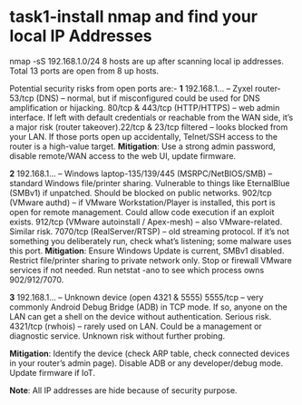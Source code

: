 # task1-install nmap and find your local IP Addresses
nmap -sS 192.168.1.0/24
8 hosts are up after scanning local ip addresses.
Total 13 ports are open from 8 up hosts.

Potential security risks from open ports are:-
**1** 
192.168.1... – Zyxel router-53/tcp (DNS) – normal, but if misconfigured could be used for DNS amplification or hijacking. 80/tcp & 443/tcp (HTTP/HTTPS) – web admin interface. If left with default credentials or reachable from the WAN side, it’s a major risk (router takeover).22/tcp & 23/tcp filtered – looks blocked from your LAN. If those ports open up accidentally, Telnet/SSH access to the router is a high-value target.
**Mitigation**:
Use a strong admin password, disable remote/WAN access to the web UI, update firmware.

**2** 
192.168.1... – Windows laptop-135/139/445 (MSRPC/NetBIOS/SMB) – standard Windows file/printer sharing. Vulnerable to things like EternalBlue (SMBv1) if unpatched. Should be blocked on public networks. 
902/tcp (VMware authd) – if VMware Workstation/Player is installed, this port is open for remote management. Could allow code execution if an exploit exists.
912/tcp (VMware autoinstall / Apex-mesh) – also VMware-related. Similar risk.
7070/tcp (RealServer/RTSP) – old streaming protocol. If it’s not something you deliberately run, check what’s listening; some malware uses this port.
**Mitigation**:
Ensure Windows Update is current, SMBv1 disabled.
Restrict file/printer sharing to private network only.
Stop or firewall VMware services if not needed.
Run netstat -ano to see which process owns 902/912/7070.

**3**
192.168.1... – Unknown device (open 4321 & 5555)
5555/tcp – very commonly Android Debug Bridge (ADB) in TCP mode. If so, anyone on the LAN can get a shell on the device without authentication. Serious risk.
4321/tcp (rwhois) – rarely used on LAN. Could be a management or diagnostic service. Unknown risk without further probing.

**Mitigation**:
Identify the device (check ARP table, check connected devices in your router’s admin page). Disable ADB or any developer/debug mode. Update firmware if IoT.

**Note**: All IP addresses are hide because of security purpose.
